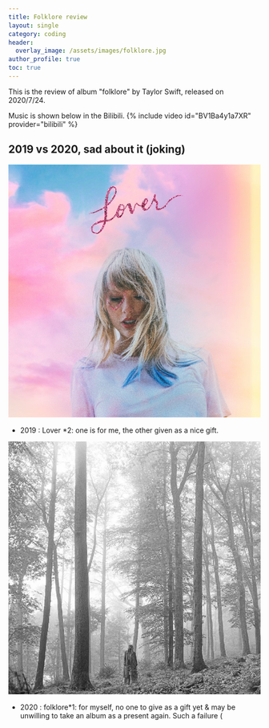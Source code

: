 ```yaml
---
title: Folklore review
layout: single
category: coding
header:
  overlay_image: /assets/images/folklore.jpg
author_profile: true
toc: true
---
```

This is the review of album "folklore" by Taylor Swift, released on 2020/7/24.

Music is shown below in the Bilibili.
{% include video id="BV1Ba4y1a7XR" provider="bilibili" %}

## 2019 vs 2020, sad about it (joking)
<img src="/assets/images/lover.jpg" alt="lover" />

* 2019 : Lover *2: one is for me, the other given as a nice gift.

<img src="/assets/images/folklore.jpg" alt="folklore" />

* 2020 : folklore*1: for myself, no one to give as a gift yet & may be unwilling to take an album as a present again. Such a failure (

